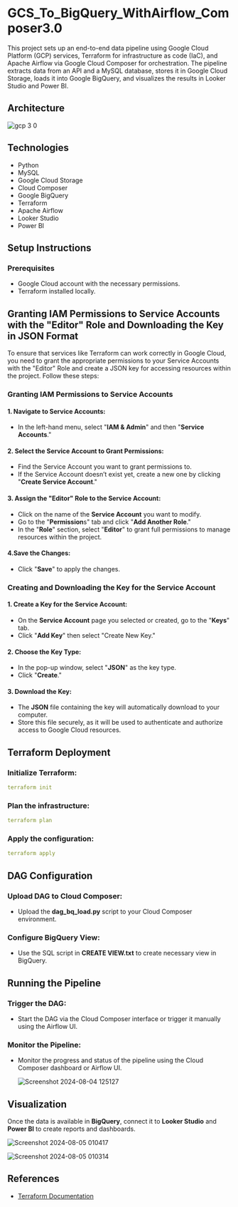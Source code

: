 # GCS_To_BigQuery_WithAirflow_Composer3.0
This project sets up an end-to-end data pipeline using Google Cloud Platform (GCP) services, Terraform for infrastructure as code (IaC), and Apache Airflow via Google Cloud Composer for orchestration. The pipeline extracts data from an API and a MySQL database, stores it in Google Cloud Storage, loads it into Google BigQuery, and visualizes the results in Looker Studio and Power BI.


## Architecture

![gcp 3 0](https://github.com/user-attachments/assets/5dddb18a-7de0-4d4d-997d-0fae8ed6e4a2)


## Technologies
- Python
- MySQL
- Google Cloud Storage
- Cloud Composer
- Google BigQuery
- Terraform
- Apache Airflow
- Looker Studio 
- Power BI


## Setup Instructions
### Prerequisites
- Google Cloud account with the necessary permissions.
- Terraform installed locally.


## Granting IAM Permissions to Service Accounts with the "Editor" Role and Downloading the Key in JSON Format
To ensure that services like Terraform can work correctly in Google Cloud, you need to grant the appropriate permissions to your Service Accounts with the "Editor" Role and create a JSON key for accessing resources within the project. Follow these steps:


### Granting IAM Permissions to Service Accounts

#### 1. Navigate to Service Accounts:
- In the left-hand menu, select "**IAM & Admin**" and then "**Service Accounts**."

#### 2. Select the Service Account to Grant Permissions:
- Find the Service Account you want to grant permissions to.
- If the Service Account doesn’t exist yet, create a new one by clicking "**Create Service Account**."

#### 3. Assign the "Editor" Role to the Service Account:
- Click on the name of the **Service Account** you want to modify.
- Go to the "**Permission**s" tab and click "**Add Another Role**."
- In the "**Role**" section, select "**Editor**" to grant full permissions to manage resources within the project.

#### 4.Save the Changes:
- Click "**Save**" to apply the changes.


### Creating and Downloading the Key for the Service Account

#### 1. Create a Key for the Service Account:
- On the **Service Account** page you selected or created, go to the "**Keys**" tab.
- Click "**Add Key**" then select "Create New Key."

#### 2. Choose the Key Type:
- In the pop-up window, select "**JSON**" as the key type.
- Click "**Create**."

#### 3. Download the Key:
- The **JSON** file containing the key will automatically download to your computer.
- Store this file securely, as it will be used to authenticate and authorize access to Google Cloud resources.


## Terraform Deployment
### Initialize Terraform:

```yaml
terraform init
```

### Plan the infrastructure:

```yaml
terraform plan
```
### Apply the configuration:

```yaml
terraform apply
```


## DAG Configuration
### Upload DAG to Cloud Composer:
- Upload the **dag_bq_load.py** script to your Cloud Composer environment.

### Configure BigQuery View:
- Use the SQL script in **CREATE VIEW.txt** to create necessary view in BigQuery.


## Running the Pipeline
### Trigger the DAG:
- Start the DAG via the Cloud Composer interface or trigger it manually using the Airflow UI.

### Monitor the Pipeline:
- Monitor the progress and status of the pipeline using the Cloud Composer dashboard or Airflow UI.

  ![Screenshot 2024-08-04 125127](https://github.com/user-attachments/assets/3b9aecd0-c182-41b2-ab96-21b81702cf68)



## Visualization
Once the data is available in **BigQuery**, connect it to **Looker Studio** and **Power BI** to create reports and dashboards.

![Screenshot 2024-08-05 010417](https://github.com/user-attachments/assets/7db93d88-5434-418c-a0e2-ed686d5b3b34)

![Screenshot 2024-08-05 010314](https://github.com/user-attachments/assets/0aa4c83e-5d2e-4dfb-9de4-bb2f7a5759c7)


## References
- [Terraform Documentation](https://developer.hashicorp.com/terraform/docs)
